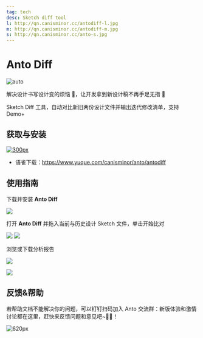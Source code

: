 ```yaml
---
tag: tech
desc: Sketch diff tool
l: http://qn.canisminor.cc/antodiff-l.jpg
m: http://qn.canisminor.cc/antodiff-m.jpg
s: http://qn.canisminor.cc/anto-s.jpg
---
```


# Anto Diff

![auto](https://img.shields.io/github/release/canisminor1990/anto-diff.svg)

解决设计书写设计变的烦恼 🥵，让开发拿到新设计稿不再手足无措 🤥

Sketch Diff 工具，自动对比新旧两份设计文件并输出迭代修改清单，支持 Demo+

## 获取与安装

[![300px](http://qn.canisminor.cc/2019-07-20-070420.jpg)](https://github.com/canisminor1990/anto-diff/releases)

- 语雀下载：https://www.yuque.com/canisminor/anto/antodiff

## 使用指南

下载并安装 **Anto Diff**

![](http://qn.canisminor.cc/2019-07-20-070517.jpg)

打开 **Anto Diff** 并拖入当前与历史设计 Sketch 文件，单击开始比对

![](http://qn.canisminor.cc/2019-07-20-070557.jpg)
![](http://qn.canisminor.cc/2019-07-20-070611.jpg)

浏览或下载分析报告

![](http://qn.canisminor.cc/2019-07-20-070621.jpg)

![](http://qn.canisminor.cc/2019-07-20-070629.jpg)

## 反馈&帮助

若帮助文档不能解决你的问题，可以钉钉扫码加入 Anto 交流群：新版体验和激情讨论都在这里，赶快来反馈问题和意见吧~🤘😘！

![620px](http://qn.canisminor.cc/2018-12-19-144658.png)
